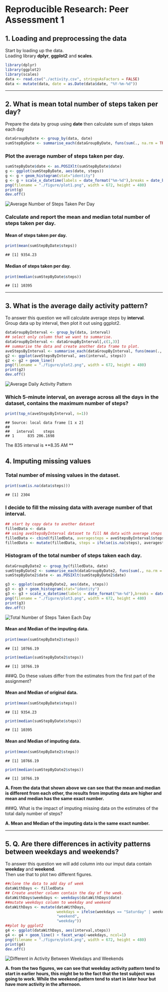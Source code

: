 # Reproducible Research: Peer Assessment 1


## 1. Loading and preprocessing the data
Start by loading up the data.  
Loading library **dplyr**, **ggplot2** and **scales**.  

```r
library(dplyr)
library(ggplot2)
library(scales)
data <- read.csv("./activity.csv", stringsAsFactors = FALSE)
data <- mutate(data, date = as.Date(data$date, "%Y-%m-%d"))
```

-------------------------

## 2. What is mean total number of steps taken per day?
Prepare the data by group using **date**
then calculate sum of steps taken each day

```r
dataGroupByDate <- group_by(data, date)
sumStepByDate <- summarise_each(dataGroupByDate, funs(sum(., na.rm = TRUE)))
```
### Plot the average number of steps taken per day. 

```r
sumStepByDate$date <- as.POSIXlt(sumStepByDate$date)
g <- ggplot(sumStepByDate, aes(date, steps))
g <- g + geom_histogram(stat="identity")
g <- g + scale_x_datetime(labels = date_format("%m-%d"),breaks = date_breaks(width="1 week"),minor_breaks = date_breaks(width = "1 day"))
png(filename = "./figure/plot1.png", width = 672, height = 480)
print(g)
dev.off()
```

![Average Number of Steps Taken Per Day](./figure/plot1.png "Average Number of Steps Taken Per Day")

### Calculate and report the mean and median total number of steps taken per day.

#### Mean of steps taken per day.

```r
print(mean(sumStepByDate$steps))
```

```
## [1] 9354.23
```
#### Median of steps taken per day.

```r
print(median(sumStepByDate$steps))
```

```
## [1] 10395
```

----------

## 3. What is the average daily activity pattern?
To answer this question we will calculate average steps by **interval**.  
Group data up by interval, then plot it out using ggplot2.  

```r
dataGroupByInterval <- group_by(data, interval)
## select only column that we want to summarise.
dataGroupByInterval <- dataGroupByInterval[,c(1,3)]
## summarise the data and create another data frame to plot.
aveStepsByInterval <- summarise_each(dataGroupByInterval, funs(mean(., na.rm=TRUE)))
g2 <- ggplot(aveStepsByInterval, aes(interval, steps))
g2 <- g2 + geom_line()
png(filename = "./figure/plot2.png", width = 672, height = 480)
print(g2)
dev.off()
```

![Average Daily Activity Pattern](./figure/plot2.png "Average Daily Activity Pattern")

### Which 5-minute interval, on average across all the days in the dataset, contains the maximum number of steps?


```r
print(top_n(aveStepsByInterval, n=1))
```

```
## Source: local data frame [1 x 2]
## 
##   interval    steps
## 1      835 206.1698
```
The 835 interval is **8.35 AM **

## 4. Imputing missing values

### Total number of missing values in the dataset.


```r
print(sum(is.na(data$steps)))
```

```
## [1] 2304
```

### I decide to fill the missing data with average number of that interval.

```r
## start by copy data to another dataset
filledData <- data
## using aveStepsByInterval dataset to fill NA data with average steps of that time interval
filledData <- cbind(filledData, averagesteps = aveStepsByInterval$steps)
filledData <- mutate(filledData, steps = ifelse(is.na(steps), averagesteps, steps))
```

### Histogram of the total number of steps taken each day.


```r
dataGroupByDate2 <- group_by(filledData, date)
sumStepByDate2 <- summarise_each(dataGroupByDate2, funs(sum(., na.rm = TRUE)))
sumStepByDate2$date <- as.POSIXlt(sumStepByDate2$date)

g3 <- ggplot(sumStepByDate2, aes(date, steps))
g3 <- g3 + geom_histogram(stat="identity")
g3 <- g3 + scale_x_datetime(labels = date_format("%m-%d"),breaks = date_breaks(width="1 week"),minor_breaks = date_breaks(width = "1 day"))
png(filename = "./figure/plot3.png", width = 672, height = 480)
print(g3)
dev.off()
```

![Total Number of Steps Taken Each Day](./figure/plot3.png "Total Number of Steps Taken Each Day")

#### Mean and Median of the imputing data.


```r
print(mean(sumStepByDate2$steps))
```

```
## [1] 10766.19
```

```r
print(median(sumStepByDate2$steps))
```

```
## [1] 10766.19
```

###Q. Do these values differ from the estimates from the first part of the assignment? 

#### Mean and Median of original data.

```r
print(mean(sumStepByDate$steps))
```

```
## [1] 9354.23
```

```r
print(median(sumStepByDate$steps))
```

```
## [1] 10395
```

#### Mean and Median of imputing data.

```r
print(mean(sumStepByDate2$steps))
```

```
## [1] 10766.19
```

```r
print(median(sumStepByDate2$steps))
```

```
## [1] 10766.19
```

**A. From the data that shown above we can see that the mean and median is different from each other, the results from imputing data are higher and mean and median has the same exact number.**

###Q. What is the impact of imputing missing data on the estimates of the total daily number of steps?

**A. Mean and Median of the imputing data is the same exact number.**



----------------------------------------------------------

## 5. Q. Are there differences in activity patterns between weekdays and weekends?

To answer this question we will add column into our imput data contain **weekday** and **weekend**.  
Then use that to plot two different figures.


```r
##clone the data to add day of week
dataWithDays <- filledData
## Create another column contain the day of the week.
dataWithDays$weekdays <- weekdays(dataWithDays$date)
##mutate weekdays column to weekday and weekend
dataWithDays <- mutate(dataWithDays, 
                       weekdays = ifelse(weekdays == "Saturday" | weekdays == "Sunday", 
                       "weekend", 
                       "weekday"))
##plot by ggplot2
g4 <- ggplot(dataWithDays, aes(interval,steps))
g4 <- g4 + geom_line() + facet_wrap(~weekdays, ncol=1)
png(filename = "./figure/plot4.png", width = 672, height = 480)
print(g4)
dev.off()
```

![Different in Activity Between Weekdays and Weekends](./figure/plot4.png "Different in Activity Between Weekdays and Weekends")

**A. from the two figures, we can see that weekday activity pattern tend to start in earlier hours, this might be to the fact that the test subject was going to work. While the weekend pattern tend to start in later hour but have more activity in the afternoon.**


